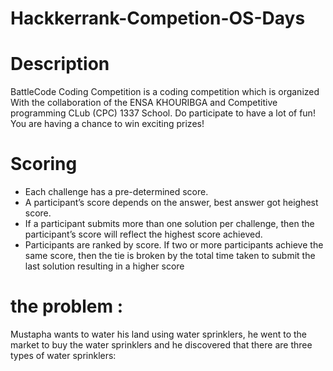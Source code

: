 # Hackkerrank-Competion-OS-Days

# Description
BattleCode Coding Competition is a coding competition which is organized
With the collaboration of the ENSA KHOURIBGA and  Competitive programming CLub (CPC) 1337 School.
Do participate to have a lot of fun! You are having a chance to win exciting prizes!


# Scoring
- Each challenge has a pre-determined score.
- A participant’s score depends on the answer, best answer got heighest score.
- If a participant submits more than one solution per challenge, then the participant’s score will reflect the highest score achieved.
- Participants are ranked by score. If two or more participants achieve the same score, then the tie is broken by the total time taken to submit the last solution resulting in a higher score

# the problem :
Mustapha wants to water his land using water sprinklers, he went to the market to buy the water sprinklers and he discovered that there are three types of water sprinklers:
